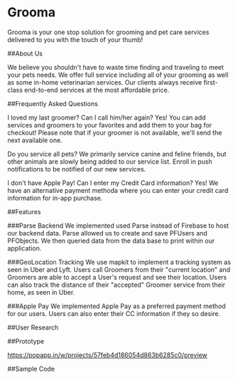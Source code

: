 # Grooma 

Grooma is your one stop solution for grooming and pet care services delivered to you with the touch of your thumb! 

##About Us 

We believe you shouldn't have to waste time finding and traveling to meet your pets needs. We offer full service including all of your grooming as well as some in-home veterinarian services. Our clients always receive first-class end-to-end services at the most affordable price. 

##Frequently Asked Questions

I loved my last groomer? Can I call him/her again?
Yes! You can add services and groomers to your favorites and add them to your bag for checkout! Please note that if your groomer is not available, we'll send the next available one. 

Do you service all pets?
We primarily service canine and feline friends, but other animals are slowly being added to our service list. Enroll in push notifications to be notified of our new services. 

I don't have Apple Pay! Can I enter my Credit Card information?
Yes! We have an alternative payment methoda where you can enter your credit card information for in-app purchase. 


##Features

###Parse Backend
We implemented used Parse instead of Firebase to host our backend data. Parse allowed us to create and save PFUsers and PFObjects. We then queried data from the data base to print within our application.

###GeoLocation Tracking
We use mapkit to implement a tracking system as seen in Uber and Lyft. Users call Groomers from their "current location" and Groomers are able to accept a User's request and see their location. Users can also track the distance of their "accepted" Groomer service from their home, as seen in Uber. 

###Apple Pay 
We implemented Apple Pay as a preferred payment method for our users. Users can also enter their CC information if they so desire. 



##User Research 


##Prototype 


https://popapp.in/w/projects/57feb4d186054d863b6285c0/preview



##Sample Code 







